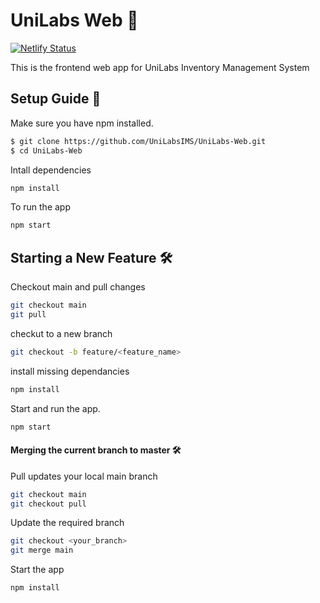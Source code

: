 # UniLabs Web :test_tube:
[![Netlify Status](https://api.netlify.com/api/v1/badges/d26a2a5b-7e8d-4e44-affa-190e1788e942/deploy-status)](https://app.netlify.com/sites/sharp-varahamihira-ae4057/deploys)

This is the frontend web app for UniLabs Inventory Management System


## Setup Guide :raised_hands:

Make sure you have npm installed.

```bash
$ git clone https://github.com/UniLabsIMS/UniLabs-Web.git
$ cd UniLabs-Web
```

Intall dependencies

```bash
npm install
```

To run the app 

```bash
npm start
```



## Starting a New Feature :hammer_and_wrench:


Checkout main and pull changes

```bash
git checkout main
git pull
```

checkut to a new branch
```bash
git checkout -b feature/<feature_name>
```

install missing dependancies 

```bash
npm install
```
Start and run the app.

```bash
npm start
```

#### Merging the current branch to master :hammer_and_wrench:

Pull updates your local main branch
```bash
git checkout main
git checkout pull
```

Update the required branch

```bash
git checkout <your_branch>
git merge main
```

Start the app
```bash
npm install
```
